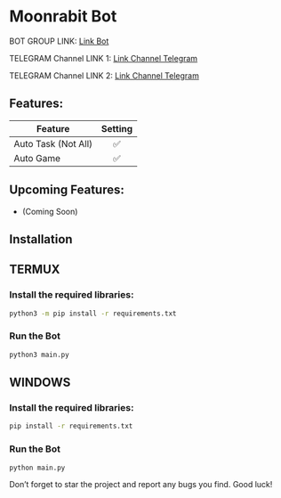 # Moonrabit Bot

BOT GROUP LINK: [Link Bot](https://t.me/mrbhouse_bot/moonrabbits?startapp=5373988314)

TELEGRAM Channel LINK 1: [Link Channel Telegram](https://t.me/UxScript)

TELEGRAM Channel LINK 2: [Link Channel Telegram](https://t.me/ISB_Dev)

## Features:
| Feature                    | Setting |
|----------------------------|:---------:|
| Auto Task (Not All)        |    ✅     |
| Auto Game                  |    ✅     |

## Upcoming Features:
- (Coming Soon)

## Installation

## TERMUX
### Install the required libraries:
```bash
python3 -m pip install -r requirements.txt
```
### Run the Bot   
```bash
python3 main.py
```

## WINDOWS
### Install the required libraries:
```bash
pip install -r requirements.txt
```
### Run the Bot   
```bash
python main.py
```

Don’t forget to star the project and report any bugs you find. Good luck!
